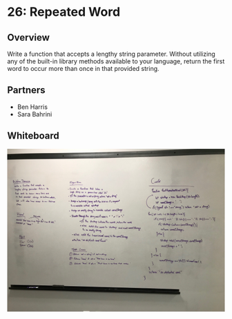 # 26: Repeated Word
## Overview
Write a function that accepts a lengthy string parameter. Without utilizing any of the built-in library methods available to your language, return the first word to occur more than once in that provided string.

## Partners
* Ben Harris
* Sara Bahrini

## Whiteboard
![whiteboard](./images/whiteboard.jpg)